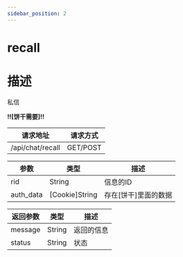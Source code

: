 ```yaml
---
sidebar_position: 2
---
```


# recall

# 描述

私信

**!!\[饼干需要\]!!**

| 请求地址             | 请求方式     |
|------------------|----------|
| /api/chat/recall | GET/POST |

| 参数        | 类型               | 描述            |
|-----------|------------------|---------------|
| rid       | String           | 信息的ID         |
| auth_data | \[Cookie\]String | 存在\[饼干\]里面的数据 |

| 返回参数    | 类型     | 描述    |
|---------|--------|-------|
| message | String | 返回的信息 |
| status  | String | 状态    |
